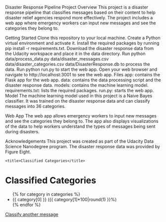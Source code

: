 Disaster Response Pipeline Project
Overview
This project is a disaster response pipeline that classifies messages based on their content to help disaster relief agencies respond more effectively. The project includes a web app where emergency workers can input new messages and see the categories they belong to.

Getting Started
Clone this repository to your local machine.
Create a Python virtual environment and activate it.
Install the required packages by running pip install -r requirements.txt.
Download the disaster response data from the Udacity workspace and place it in the data directory.
Run python data/process_data.py data/disaster_messages.csv data/disaster_categories.csv data/DisasterResponse.db to process the data.
Run python run.py to start the web app.
Open your web browser and navigate to http://localhost:3001 to see the web app.
Files
app: contains the Flask app for the web app.
data: contains the data processing script and the disaster response data.
models: contains the machine learning model.
requirements.txt: lists the required packages.
run.py: starts the web app.
Model
The machine learning model used in this project is a Naive Bayes classifier. It was trained on the disaster response data and can classify messages into 36 categories.

Web App
The web app allows emergency workers to input new messages and see the categories they belong to. The app also displays visualizations of the data to help workers understand the types of messages being sent during disasters.

Acknowledgements
This project was created as part of the Udacity Data Science Nanodegree program. The disaster response data was provided by Figure Eight.

<!doctype html>
<html lang="en">
  <head>
    <meta charset="utf-8">
    <meta name="viewport" content="width=device-width, initial-scale=1">

    <title>Classified Categories</title>
  </head>
  <body>
    <h1>Classified Categories</h1>
    <ul>
      {% for category in categories %}
        <li>{{ category[0] }} ({{ category[1]*100|round(1) }}%)</li>
      {% endfor %}
    </ul>
    <a href="/">Classify another message</a>
  </body>
</html>

